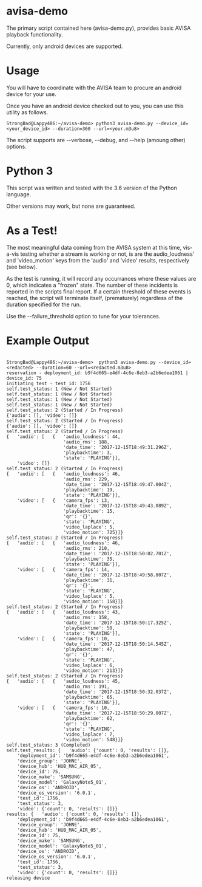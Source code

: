 # avisa-demo

The primary script contained here (avisa-demo.py), provides basic AVISA playback functionality.

Currently, only android devices are supported.

# Usage 

You will have to coordinate with the AVISA team to procure an android device for your use. 

Once you have an android device checked out to you, you can use this utility as follows. 

```
StrongBad@Lappy486:~/avisa-demo> python3 avisa-demo.py --device_id=<your_device_id> --duration=360 --url=<your.m3u8>
```

The script supports are --verbose, --debug, and --help (amoung other) options.

# Python 3

This script was written and tested with the 3.6 version of the Python language.

Other versions may work, but none are guaranteed.

# As a Test!

The most meaningful data coming from the AVISA system at this time, vis-a-vis testing whether a stream is working or not,
is are the audio_loudness' and 'video_motion' keys from the 'audio' and 'video' results, respectively (see below). 

As the test is running, it will record any occurrances where these values are 0, which indicates a "frozen" state. The 
number of these incidents is reported in the scripts final report. If a certain threshold of these events is reached,
the script will terminate itself, (prematurely) regardless of the duration specified for the run. 

Use the --failure_threshold option to tune for your tolerances.

# Example Output

```

StrongBad@Lappy486:~/avisa-demo>  python3 avisa-demo.py --device_id=<redacted> --duration=60 --url=<redacted.m3u8>
reservation - deployment_id: b9f4d665-e4df-4c6e-8eb3-a2b6edea1061 | device_id: 75
initiating test - test_id: 1756
self.test_status: 1 (New / Not Started)
self.test_status: 1 (New / Not Started)
self.test_status: 1 (New / Not Started)
self.test_status: 1 (New / Not Started)
self.test_status: 2 (Started / In Progress)
{'audio': [], 'video': []}
self.test_status: 2 (Started / In Progress)
{'audio': [], 'video': []}
self.test_status: 2 (Started / In Progress)
{   'audio': [   {   'audio_loudness': 44,
                     'audio_rms': 188,
                     'date_time': '2017-12-15T18:49:31.296Z',
                     'playbacktime': 3,
                     'state': 'PLAYING'}],
    'video': []}
self.test_status: 2 (Started / In Progress)
{   'audio': [   {   'audio_loudness': 46,
                     'audio_rms': 229,
                     'date_time': '2017-12-15T18:49:47.004Z',
                     'playbacktime': 19,
                     'state': 'PLAYING'}],
    'video': [   {   'camera_fps': 13,
                     'date_time': '2017-12-15T18:49:43.089Z',
                     'playbacktime': 15,
                     'qr': '{}',
                     'state': 'PLAYING',
                     'video_laplace': 5,
                     'video_motion': 725}]}
self.test_status: 2 (Started / In Progress)
{   'audio': [   {   'audio_loudness': 46,
                     'audio_rms': 210,
                     'date_time': '2017-12-15T18:50:02.701Z',
                     'playbacktime': 35,
                     'state': 'PLAYING'}],
    'video': [   {   'camera_fps': 14,
                     'date_time': '2017-12-15T18:49:58.807Z',
                     'playbacktime': 31,
                     'qr': '{}',
                     'state': 'PLAYING',
                     'video_laplace': 5,
                     'video_motion': 158}]}
self.test_status: 2 (Started / In Progress)
{   'audio': [   {   'audio_loudness': 43,
                     'audio_rms': 158,
                     'date_time': '2017-12-15T18:50:17.325Z',
                     'playbacktime': 50,
                     'state': 'PLAYING'}],
    'video': [   {   'camera_fps': 10,
                     'date_time': '2017-12-15T18:50:14.545Z',
                     'playbacktime': 47,
                     'qr': '{}',
                     'state': 'PLAYING',
                     'video_laplace': 6,
                     'video_motion': 213}]}
self.test_status: 2 (Started / In Progress)
{   'audio': [   {   'audio_loudness': 45,
                     'audio_rms': 191,
                     'date_time': '2017-12-15T18:50:32.037Z',
                     'playbacktime': 65,
                     'state': 'PLAYING'}],
    'video': [   {   'camera_fps': 10,
                     'date_time': '2017-12-15T18:50:29.007Z',
                     'playbacktime': 62,
                     'qr': '{}',
                     'state': 'PLAYING',
                     'video_laplace': 7,
                     'video_motion': 548}]}
self.test_status: 3 (Completed)
self.test_results: {   'audio': {'count': 0, 'results': []},
    'deployment_id': 'b9f4d665-e4df-4c6e-8eb3-a2b6edea1061',
    'device_group': 'JOHNE',
    'device_hub': 'HUB_MAC_AIR_05',
    'device_id': 75,
    'device_make': 'SAMSUNG',
    'device_model': 'GalaxyNote5_01',
    'device_os': 'ANDROID',
    'device_os_version': '6.0.1',
    'test_id': 1756,
    'test_status': 3,
    'video': {'count': 0, 'results': []}}
results: {   'audio': {'count': 0, 'results': []},
    'deployment_id': 'b9f4d665-e4df-4c6e-8eb3-a2b6edea1061',
    'device_group': 'JOHNE',
    'device_hub': 'HUB_MAC_AIR_05',
    'device_id': 75,
    'device_make': 'SAMSUNG',
    'device_model': 'GalaxyNote5_01',
    'device_os': 'ANDROID',
    'device_os_version': '6.0.1',
    'test_id': 1756,
    'test_status': 3,
    'video': {'count': 0, 'results': []}}
releasing device


``` 

